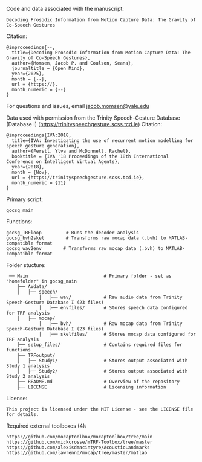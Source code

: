Code and data associated with the manuscript: 

    Decoding Prosodic Information from Motion Capture Data: The Gravity of Co-Speech Gestures 

Citation: 

    @inproceedings{--,
      title={Decoding Prosodic Information from Motion Capture Data: The Gravity of Co-Speech Gestures},
      author={Momsen, Jacob P. and Coulson, Seana},
      journaltitle = {Open Mind},
      year={2025},
      month = {--},
      url = {https://},
      month_numeric = {--}
    }

For questions and issues, email jacob.momsen@yale.edu


Data used with permission from the Trinity Speech-Gesture Database (Database I) (https://trinityspeechgesture.scss.tcd.ie)
    Citation:
    
    @inproceedings{IVA:2018,
      title={IVA: Investigating the use of recurrent motion modelling for speech gesture generation},
      author={Ferstl, Ylva and McDonnell, Rachel},
      booktitle = {IVA '18 Proceedings of the 18th International Conference on Intelligent Virtual Agents},
      year={2018},
      month = {Nov},
      url = {https://trinityspeechgesture.scss.tcd.ie},
      month_numeric = {11}
    }

Primary script: 

    gocsg_main            
    
Functions:

    gocsg_TRFloop         # Runs the decoder analysis 
    gocsg_bvh2skel        # Transforms raw mocap data (.bvh) to MATLAB-compatible format
    gocsg_wav2env        # Transforms raw mocap data (.bvh) to MATLAB-compatible format


Folder stucture:
    
     ── Main                            # Primary folder - set as "homefolder" in gocsg_main
        ├── AVdata/                     
        │   ├── speech/                  
                │   ├── wav/            # Raw audio data from Trinity Speech-Gesture Database I (23 files)
                │   ├── envfiles/       # Stores speech data configured for TRF analysis 
        │   ├── mocap/                  
                │   ├── bvh/            # Raw mocap data from Trinity Speech-Gesture Database I (23 files)
                │   ├── skelfiles/      # Stores mocap data configured for TRF analysis 
        ├── setup_files/                # Contains required files for functions
        ├── TRFoutput/
        │   ├── Study1/                 # Stores output associated with Study 1 analysis 
        │   ├── Study2/                 # Stores output associated with Study 2 analysis
        ├── README.md                   # Overview of the repository
        ├── LICENSE                     # Licensing information

License:

    This project is licensed under the MIT License - see the LICENSE file for details.
    
Required external toolboxes (4): 
    
    https://github.com/mocaptoolbox/mocaptoolbox/tree/main
    https://github.com/mickcrosse/mTRF-Toolbox/tree/master
    https://github.com/alexisdmacintyre/AcousticLandmarks
    https://github.com/lawrennd/mocap/tree/master/matlab

